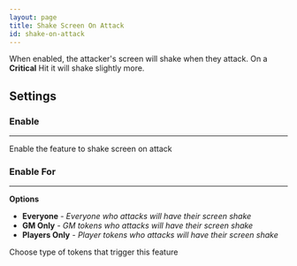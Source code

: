 ```yaml
---
layout: page
title: Shake Screen On Attack
id: shake-on-attack
---
```


When enabled, the attacker's screen will shake when they attack. On a **Critical** Hit it will shake slightly more.

## Settings

### Enable

---

Enable the feature to shake screen on attack

### Enable For

---

**Options**

-   **Everyone** - _Everyone who attacks will have their screen shake_
-   **GM Only** - _GM tokens who attacks will have their screen shake_
-   **Players Only** - _Player tokens who attacks will have their screen shake_

Choose type of tokens that trigger this feature
